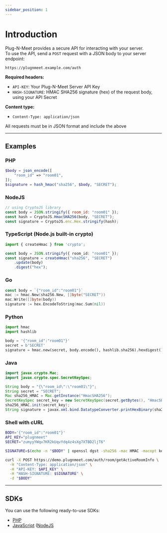 ```yaml
---
sidebar_position: 1
---
```


# Introduction

Plug-N-Meet provides a secure API for interacting with your server.  
To use the API, send a `POST` request with a JSON body to your server endpoint:

```
https://plugnmeet.example.com/auth
```

**Required headers:**
- `API-KEY`: Your Plug-N-Meet Server API Key
- `HASH-SIGNATURE`: HMAC SHA256 signature (hex) of the request body, using your API Secret

**Content type:**
- `Content-Type: application/json`

All requests must be in JSON format and include the above

---

## Examples

### PHP

```php
$body = json_encode([
    "room_id" => "room01",
]);
$signature = hash_hmac("sha256", $body, "SECRET");
```

### NodeJS

```js
// using CryptoJS library
const body = JSON.stringify({ room_id: "room01" });
const hash = CryptoJS.HmacSHA256(body, "SECRET");
const signature = CryptoJS.enc.Hex.stringify(hash);
```

### TypeScript (Node.js built-in crypto)

```ts
import { createHmac } from 'crypto';

const body = JSON.stringify({ room_id: "room01" });
const signature = createHmac("sha256", "SECRET")
    .update(body)
    .digest("hex");
```

### Go

```go
const body = `{"room_id":"room01"}`
mac := hmac.New(sha256.New, []byte("SECRET"))
mac.Write([]byte(body))
signature := hex.EncodeToString(mac.Sum(nil))
```

### Python

```python
import hmac
import hashlib

body = '{"room_id":"room01"}'
secret = b'SECRET'
signature = hmac.new(secret, body.encode(), hashlib.sha256).hexdigest()
```

### Java

```java
import javax.crypto.Mac;
import javax.crypto.spec.SecretKeySpec;

String body = "{\"room_id\":\"room01\"}";
String secret = "SECRET";
Mac sha256_HMAC = Mac.getInstance("HmacSHA256");
SecretKeySpec secret_key = new SecretKeySpec(secret.getBytes(), "HmacSHA256");
sha256_HMAC.init(secret_key);
String signature = javax.xml.bind.DatatypeConverter.printHexBinary(sha256_HMAC.doFinal(body.getBytes())).toLowerCase();
```

### Shell with cURL

```bash
BODY='{"room_id":"room01"}'
API_KEY="plugnmeet"
SECRET="zumyyYWqv7KR2kUqvYdq4z4sXg7XTBD2ljT6"

SIGNATURE=$(echo -n "$BODY" | openssl dgst -sha256 -mac HMAC -macopt key:"$SECRET" | awk '{print $2}')

curl -X POST https://demo.plugnmeet.com/auth/room/getActiveRoomInfo \
  -H "Content-Type: application/json" \
  -H "API-KEY: $API_KEY" \
  -H "HASH-SIGNATURE: $SIGNATURE" \
  -d "$BODY"
```

---

## SDKs

You can use the following ready-to-use SDKs:

- [PHP](https://github.com/mynaparrot/plugNmeet-sdk-php)
- [JavaScript](https://github.com/mynaparrot/plugNmeet-sdk-js) ([NodeJS](https://www.npmjs.com/package/plugnmeet-sdk-js)
